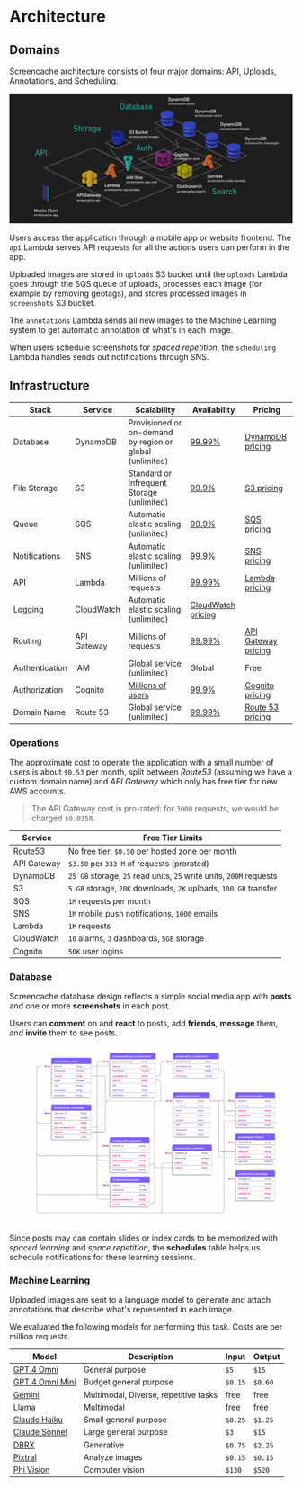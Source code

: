 # Architecture

## Domains

Screencache architecture consists of four major domains: API, Uploads, Annotations, and Scheduling.

<img src="./images/architecture.png" alt="architecture">

Users access the application through a mobile app or website frontend. The `api` Lambda serves API requests for all the actions users can perform in the app.

Uploaded images are stored in `uploads` S3 bucket until the `uploads` Lambda goes through the SQS queue of uploads, processes each image (for example by removing geotags), and stores processed images in `screenshots` S3 bucket.

The `annotations` Lambda sends all new images to the Machine Learning system to get automatic annotation of what's in each image.

When users schedule screenshots for *spaced repetition*, the `scheduling` Lambda handles sends out notifications through SNS.

## Infrastructure

|Stack|Service|Scalability|Availability|Pricing|
|-|-|-|-|-|
|Database|DynamoDB|Provisioned or on-demand by region or global (unlimited)|[99.99%](https://aws.amazon.com/dynamodb/sla/)|[DynamoDB pricing](https://aws.amazon.com/dynamodb/pricing/)|
|File Storage|S3|Standard or Infrequent Storage (unlimited)|[99.9%](https://aws.amazon.com/s3/sla/)|[S3 pricing](https://aws.amazon.com/s3/pricing/)|
|Queue|SQS|Automatic elastic scaling (unlimited)|[99.9%](https://aws.amazon.com/messaging/sla/)|[SQS pricing](https://aws.amazon.com/sqs/pricing/)
|Notifications|SNS|Automatic elastic scaling (unlimited)|[99.9%](https://aws.amazon.com/messaging/sla)|[SNS pricing](https://aws.amazon.com/sns/pricing/)
|API|Lambda|Millions of requests|[99.99%](https://aws.amazon.com/lambda/sla/)|[Lambda pricing](https://aws.amazon.com/lambda/pricing/)|
|Logging|CloudWatch|Automatic elastic scaling (unlimited)|[CloudWatch pricing](https://aws.amazon.com/cloudwatch/pricing/)|
|Routing|API Gateway|Millions of requests|[99.99%](https://aws.amazon.com/api-gateway/sla/)|[API Gateway pricing](https://aws.amazon.com/api-gateway/pricing/)|
|Authentication|IAM|Global service (unlimited)|Global|Free
|Authorization|Cognito|[Millions of users](https://docs.aws.amazon.com/cognito/latest/developerguide/limits.html)|[99.9%](https://aws.amazon.com/cognito/sla/)|[Cognito pricing](https://aws.amazon.com/cognito/pricing/)|
|Domain Name|Route 53|Global service (unlimited)|[99.99%](https://aws.amazon.com/route53/sla/)|[Route 53 pricing](https://aws.amazon.com/route53/pricing/)|

### Operations

The approximate cost to operate the application with a small number of users is about `$0.53` per month, split between *Route53* (assuming we have a custom domain name) and *API Gateway* which only has free tier for new AWS accounts.

> The API Gateway cost is pro-rated: for `3000` requests, we would be charged `$0.0350`.

|Service|Free Tier Limits|
|-|-|
|Route53|No free tier, `$0.50` per hosted zone per month|
|API Gateway|`$3.50` per `333 M` of requests (prorated)|
|DynamoDB|`25 GB` storage, `25` read units, `25` write units, `200M` requests|
|S3|`5 GB` storage, `20K` downloads, `2K` uploads, `100 GB` transfer|
|SQS|`1M` requests per month|
|SNS|`1M` mobile push notifications, `1000` emails|
|Lambda|`1M` requests|
|CloudWatch|`10` alarms, `3` dashboards, `5GB` storage|
|Cognito|`50K` user logins|

### Database

Screencache database design reflects a simple social media app with **posts** and one or more **screenshots** in each post.

Users can **comment** on and **react** to posts, add **friends**, **message** them, and **invite** them to see posts.

<img src="./images/erd.svg" alt="database design">

Since posts may can contain slides or index cards to be memorized with *spaced learning* and *space repetition*, the **schedules** table helps us schedule notifications for these learning sessions.

### Machine Learning

Uploaded images are sent to a language model to generate and attach annotations that describe what's represented in each image.

We evaluated the following models for performing this task. Costs are per million requests.

|Model|Description|Input|Output|
|-|-|-|-|
|[GPT 4 Omni](https://openai.com/index/hello-gpt-4o/)|General purpose|`$5`|`$15`|
|[GPT 4 Omni Mini](https://openai.com/index/gpt-4o-mini-advancing-cost-efficient-intelligence/)|Budget general purpose|`$0.15`|`$0.60`|
|[Gemini](https://ai.google.dev/pricing)|Multimodal, Diverse, repetitive tasks|free|free|
|[Llama](https://www.llama.com/)|Multimodal|free|free|
|[Claude Haiku](https://www.anthropic.com/api)|Small general purpose|`$0.25`|`$1.25`|
|[Claude Sonnet](https://www.anthropic.com/api)|Large general purpose|`$3`|`$15`|
|[DBRX](https://www.databricks.com/blog/introducing-dbrx-new-state-art-open-llm)|Generative|`$0.75`|`$2.25`|
|[Pixtral](https://mistral.ai/technology/#models)|Analyze images|`$0.15`|`$0.15`|
|[Phi Vision](https://azure.microsoft.com/en-us/pricing/details/phi-3/)|Computer vision|`$130`|`$520`|